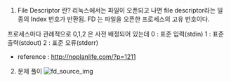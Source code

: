 1. File Descriptor 란?
리눅스에서는 파일이 오픈되고 나면 file descriptor라는 일종의 Index 번호가 반환됨.
FD 는 파일을 오픈한 프로세스의 고유 번호이다. 

프로세스마다 관례적으로 0,1,2 은 사전 배정되어 있는데 
0 : 표준 입력(stdin)
1 : 표준 출력(stdout) 
2 : 표준 오류(stderr)

* reference : http://noplanlife.com/?p=1211

2. 문제 풀이 
![fd_source_img](../img/fd_source_img.png)


